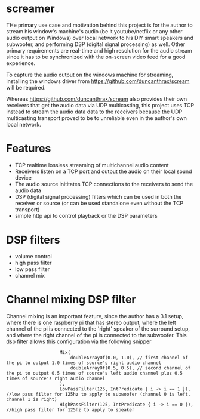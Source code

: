 # screamer
THe primary use case and motivation behind this project is for the author to stream his window's machine's audio (be it youtube/netflix or any other audio output on Windows) over local network to his DIY smart speakers and subwoofer, and performing DSP (digital signal processing) as well. Other primary requirements are real-time and high resolution for the audio stream since it has to be synchronized with the on-screen video feed for a good experience.

To capture the audio output on the windows machine for streaming, installing the windows driver from https://github.com/duncanthrax/scream will be required.

Whereas https://github.com/duncanthrax/scream also provides their own receivers that get the audio data via UDP multicasting, this project uses TCP instead to stream the audio data data to the receivers because the UDP multicasting transport proved to be to unreliable even in the author's own local network.

# Features
- TCP realtime lossless streaming of multichannel audio content
- Receivers listen on a TCP port and output the audio on their local sound device
- The audio source inititates TCP connections to the receivers to send the audio data
- DSP (digital signal processing) filters which can be used in both the receiver or source (or can be used standalone even without the TCP transport)
- simple http api to control playback or the DSP parameters

# DSP filters
- volume control
- high pass filter
- low pass filter
- channel mix

# Channel mixing DSP filter
Channel mixing is an important feature, since the author has a 3.1 setup, where there is one raspberry pi that has stereo output, where the left channel of the pi is connected to the 'right' speaker of the surround setup, and where the right channel of the pi is connected to the subwoofer. This dsp filter allows this configuration via the following snipper
```
                    Mix(
                        doubleArrayOf(0.0, 1.0), // first channel of the pi to output 1.0 times of source's right audio channel
                        doubleArrayOf(0.5, 0.5), // second channel of the pi to output 0.5 times of source's left audio channel plus 0.5 times of source's right audio channel
                    ),
                    LowPassFilter(125, IntPredicate { i -> i == 1 }),  //low pass filter for 125hz to apply to subwoofer (channel 0 is left, channel 1 is right)
                    HighPassFilter(125, IntPredicate { i -> i == 0 }), //high pass filter for 125hz to apply to speaker
```
